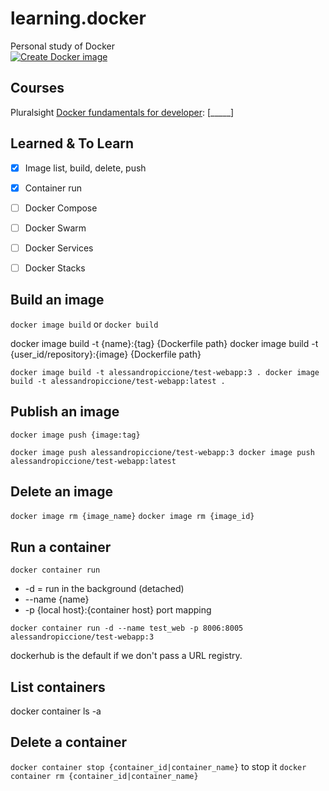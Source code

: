 # learning.docker
Personal study of Docker  
[![Create Docker image](https://github.com/alex-piccione/learning.docker/actions/workflows/deploy.yml/badge.svg)](https://github.com/alex-piccione/learning.docker/actions/workflows/deploy.yml)


## Courses

Pluralsight [Docker fundamentals for developer](https://app.pluralsight.com/paths/skill/docker-fundamentals-for-developers): [_____]


## Learned & To Learn

- [X] Image list, build, delete, push
- [X] Container run
- [ ] Docker Compose
- [ ] Docker Swarm
- [ ] Docker Services
- [ ] Docker Stacks


## Build an image

``docker image build`` or ``docker build``

docker image build -t {name}:{tag} {Dockerfile path}
docker image build -t {user_id/repository}:{image} {Dockerfile path}

``
docker image build -t alessandropiccione/test-webapp:3 .
docker image build -t alessandropiccione/test-webapp:latest .
``

## Publish an image
``docker image push {image:tag}``

``
docker image push alessandropiccione/test-webapp:3
docker image push alessandropiccione/test-webapp:latest  
``

## Delete an image 
``docker image rm {image_name}``
``docker image rm {image_id}``

## Run a container
``docker container run``
- -d = run in the background (detached)
- --name {name}
- -p {local host}:{container host} port mapping

``
docker container run -d --name test_web -p 8006:8005 alessandropiccione/test-webapp:3
``

dockerhub is the default if we don't pass a URL registry. 


## List containers
docker container ls -a

## Delete a container 
``docker container stop {container_id|container_name}`` to stop it
``docker container rm {container_id|container_name}``
